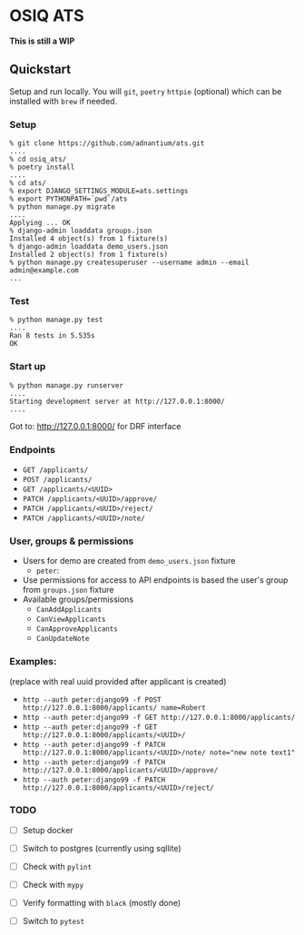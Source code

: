 
# OSIQ ATS

**This is still a WIP**

## Quickstart

Setup and run locally. You will `git`, `poetry` `httpie` (optional) which can be installed with `brew` if needed.

### Setup
```shell
% git clone https://github.com/adnantium/ats.git
....
% cd osiq_ats/
% poetry install
....
% cd ats/
% export DJANGO_SETTINGS_MODULE=ats.settings
% export PYTHONPATH=`pwd`/ats
% python manage.py migrate
....
Applying ... OK
% django-admin loaddata groups.json
Installed 4 object(s) from 1 fixture(s)
% django-admin loaddata demo_users.json
Installed 2 object(s) from 1 fixture(s)
% python manage.py createsuperuser --username admin --email admin@example.com
...
```
### Test
```shell
% python manage.py test
....
Ran 8 tests in 5.535s
OK
```

### Start up
```shell
% python manage.py runserver
....
Starting development server at http://127.0.0.1:8000/
....
```

Got to: http://127.0.0.1:8000/ for DRF interface

### Endpoints
* `GET /applicants/`
* `POST /applicants/`
* `GET /applicants/<UUID>`
* `PATCH /applicants/<UUID>/approve/`
* `PATCH /applicants/<UUID>/reject/`
* `PATCH /applicants/<UUID>/note/`

### User, groups & permissions
* Users for demo are created from `demo_users.json` fixture
  * `peter`: 
* Use permissions for access to API endpoints is based the user's group from `groups.json` fixture
* Available groups/permissions
  * `CanAddApplicants`
  * `CanViewApplicants`
  * `CanApproveApplicants`
  * `CanUpdateNote`



### Examples:
(replace <UUID> with real uuid provided after applicant is created)
* `http --auth peter:django99 -f POST http://127.0.0.1:8000/applicants/ name=Robert`
* `http --auth peter:django99 -f GET http://127.0.0.1:8000/applicants/`
* `http --auth peter:django99 -f GET http://127.0.0.1:8000/applicants/<UUID>/`
* `http --auth peter:django99 -f PATCH http://127.0.0.1:8000/applicants/<UUID>/note/ note="new note text1"`
* `http --auth peter:django99 -f PATCH http://127.0.0.1:8000/applicants/<UUID>/approve/`
* `http --auth peter:django99 -f PATCH http://127.0.0.1:8000/applicants/<UUID>/reject/`


### TODO
- [ ] Setup docker
- [ ] Switch to postgres (currently using sqllite)
- [ ] Check with `pylint`
- [ ] Check with `mypy`
- [ ] Verify formatting with `black` (mostly done)
- [ ] Switch to `pytest`

